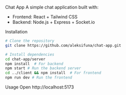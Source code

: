 Chat App
A simple chat application built with:

- Frontend: React + Tailwind CSS
- Backend: Node.js + Express + Socket.io

Installation
```bash
# Clone the repository
git clone https://github.com/aleksifuna/chat-app.git

# Install dependencies
cd chat-app/server
npm install  # For backend
npm start # Run the backend server
cd ../client && npm install  # For frontend
npm run dev # Run the frontend
```
Usage
Open http://localhost:5173

